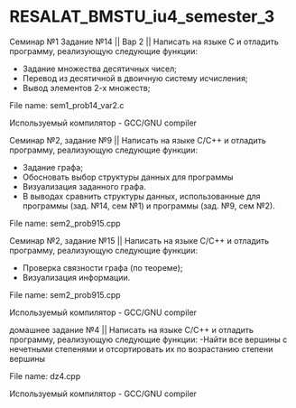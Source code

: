 # RESALAT_BMSTU_iu4_semester_3

Семинар №1 Задание №14 || 
Вар 2 ||
Написать на языке С и отладить программу, реализующую следующие функции:
-	Задание множества десятичных чисел;
-	Перевод из десятичной в двоичную систему исчисления;
-	Вывод элементов 2-х множеств;

File name: sem1_prob14_var2.c

Используемый компилятор - GCC/GNU compiler

Семинар №2, задание №9 ||
Написать на языке С/C++ и отладить программу, реализующую следующие функции:
-	Задание графа;
-	Обосновать выбор структуры данных для программы
-	Визуализация заданного графа.
-	В выводах сравнить структуры данных, использованные для программы (зад. №14, сем №1) и программы (зад. №9, сем №2). 

File name: sem2_prob915.cpp

Семинар №2, задание №15 ||
Написать на языке С/C++ и отладить программу, реализующую следующие функции:
-	Проверка связности графа (по теореме);
-	Визуализация информации.

File name: sem2_prob915.cpp

Используемый компилятор - GCC/GNU compiler

домашнее задание №4 ||
Написать на языке С/C++ и отладить программу, реализующую следующие функции:
-Найти все вершины с нечетными степенями и отсортировать их по возрастанию степени вершины

File name: dz4.cpp

Используемый компилятор - GCC/GNU compiler

